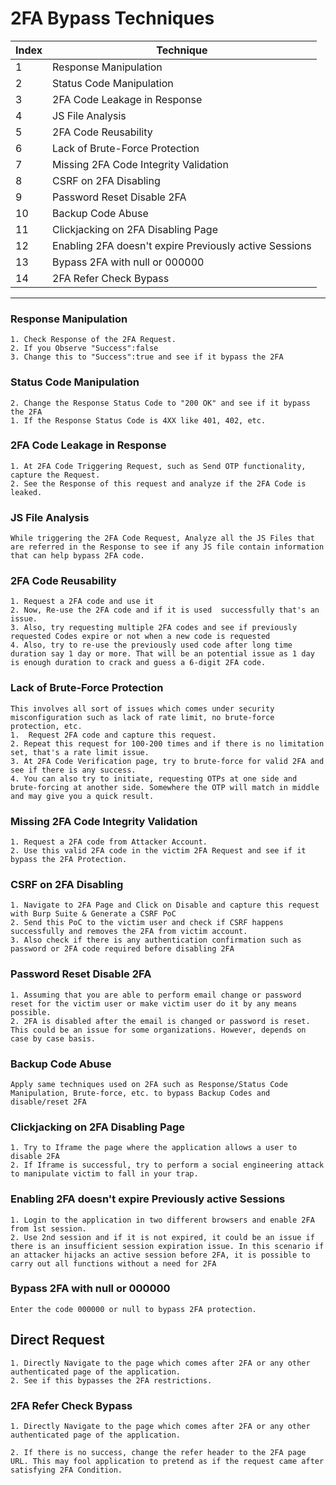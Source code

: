 # 2FA Bypass Techniques

| Index | Technique |
| --- | --- |
| 1 | Response Manipulation |
| 2 | Status Code Manipulation |
| 3 | 2FA Code Leakage in Response |
| 4 | JS File Analysis |
| 5 | 2FA Code Reusability |
| 6 | Lack of Brute-Force Protection |
| 7 | Missing 2FA Code Integrity Validation |
| 8 | CSRF on 2FA Disabling |
| 9 | Password Reset Disable 2FA |
| 10 | Backup Code Abuse |
| 11 | Clickjacking on 2FA Disabling Page |
| 12 | Enabling 2FA doesn't expire Previously active Sessions |
| 13 | Bypass 2FA with null or 000000 |
| 14 | 2FA Refer Check Bypass |

---

### Response Manipulation

```
1. Check Response of the 2FA Request.
2. If you Observe "Success":false
3. Change this to "Success":true and see if it bypass the 2FA
```

### Status Code Manipulation

```
2. Change the Response Status Code to "200 OK" and see if it bypass the 2FA
1. If the Response Status Code is 4XX like 401, 402, etc.
```

### 2FA Code Leakage in Response

```
1. At 2FA Code Triggering Request, such as Send OTP functionality, capture the Request.
2. See the Response of this request and analyze if the 2FA Code is leaked.
```

### JS File Analysis

```
While triggering the 2FA Code Request, Analyze all the JS Files that are referred in the Response to see if any JS file contain information that can help bypass 2FA code.
```

### 2FA Code Reusability

```
1. Request a 2FA code and use it
2. Now, Re-use the 2FA code and if it is used  successfully that's an issue.
3. Also, try requesting multiple 2FA codes and see if previously requested Codes expire or not when a new code is requested
4. Also, try to re-use the previously used code after long time duration say 1 day or more. That will be an potential issue as 1 day is enough duration to crack and guess a 6-digit 2FA code.
```

### Lack of Brute-Force Protection

```
This involves all sort of issues which comes under security misconfiguration such as lack of rate limit, no brute-force protection, etc.
1.  Request 2FA code and capture this request.
2. Repeat this request for 100-200 times and if there is no limitation set, that's a rate limit issue.
3. At 2FA Code Verification page, try to brute-force for valid 2FA and see if there is any success.
4. You can also try to initiate, requesting OTPs at one side and brute-forcing at another side. Somewhere the OTP will match in middle and may give you a quick result.
```

### Missing 2FA Code Integrity Validation

```
1. Request a 2FA code from Attacker Account.
2. Use this valid 2FA code in the victim 2FA Request and see if it bypass the 2FA Protection.
```

### CSRF on 2FA Disabling

```
1. Navigate to 2FA Page and Click on Disable and capture this request with Burp Suite & Generate a CSRF PoC
2. Send this PoC to the victim user and check if CSRF happens successfully and removes the 2FA from victim account.
3. Also check if there is any authentication confirmation such as password or 2FA code required before disabling 2FA
```

### Password Reset Disable 2FA

```
1. Assuming that you are able to perform email change or password reset for the victim user or make victim user do it by any means possible.
2. 2FA is disabled after the email is changed or password is reset. This could be an issue for some organizations. However, depends on case by case basis.
```

### Backup Code Abuse

```
Apply same techniques used on 2FA such as Response/Status Code Manipulation, Brute-force, etc. to bypass Backup Codes and disable/reset 2FA
```

### Clickjacking on 2FA Disabling Page

```
1. Try to Iframe the page where the application allows a user to disable 2FA
2. If Iframe is successful, try to perform a social engineering attack to manipulate victim to fall in your trap.
```

### Enabling 2FA doesn't expire Previously active Sessions

```
1. Login to the application in two different browsers and enable 2FA from 1st session.
2. Use 2nd session and if it is not expired, it could be an issue if there is an insufficient session expiration issue. In this scenario if an attacker hijacks an active session before 2FA, it is possible to carry out all functions without a need for 2FA
```

### Bypass 2FA with null or 000000

```
Enter the code 000000 or null to bypass 2FA protection.

```

## Direct Request

```
1. Directly Navigate to the page which comes after 2FA or any other authenticated page of the application.
2. See if this bypasses the 2FA restrictions.
```

### **2FA Refer Check Bypass**

```
1. Directly Navigate to the page which comes after 2FA or any other authenticated page of the application.

2. If there is no success, change the refer header to the 2FA page URL. This may fool application to pretend as if the request came after satisfying 2FA Condition.
```
